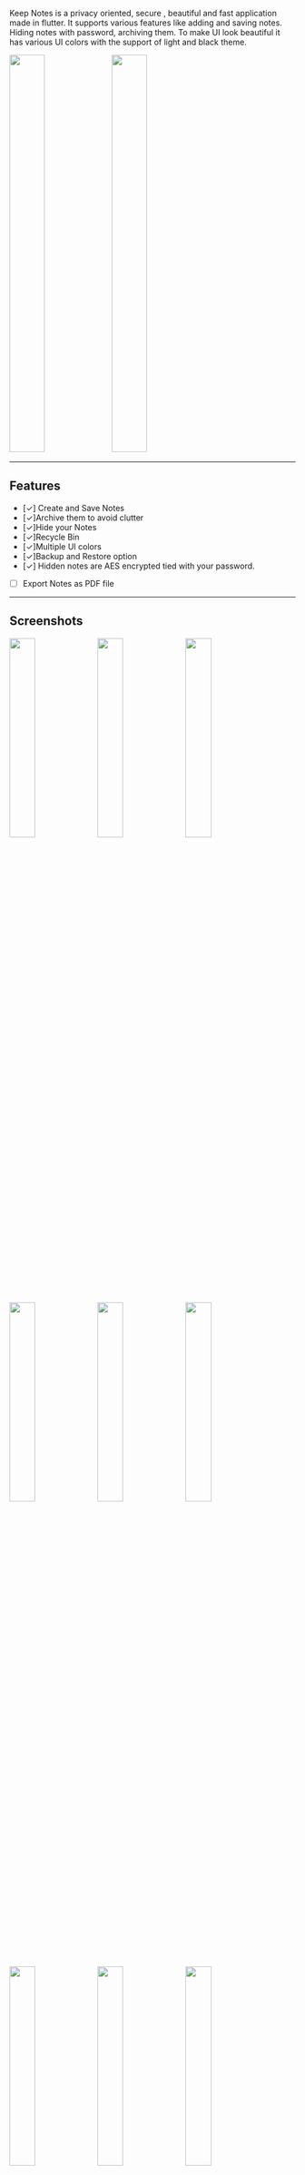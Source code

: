 Keep Notes is a privacy oriented, secure , beautiful and fast application made in flutter. It supports various features like adding and saving notes. Hiding notes with password, archiving them. To make UI look beautiful it has various UI colors with the support of light and black theme.

<img src="https://i.imgur.com/53hpGkk.png" width="35%" height="700"></img> 
<img src="https://i.imgur.com/FGnDtPk.png" width="35%" height="700"></img> 


---

## Features

+ [✓] Create and Save Notes
+ [✓]Archive them to avoid clutter
+ [✓]Hide your Notes
+ [✓]Recycle Bin
+ [✓]Multiple UI colors
+ [✓]Backup and Restore option
+ [✓] Hidden notes are AES encrypted tied with your password.
- [ ] Export Notes as PDF file


---

## Screenshots
<img src="https://i.imgur.com/s7LxdiB.png" width="30%"></img> 
<img src="https://i.imgur.com/XbbFYLm.png" width="30%"></img> 
<img src="https://i.imgur.com/0eirKsA.png" width="30%"></img> 
<img src="https://i.imgur.com/HC7ccDg.png" width="30%"></img> 
<img src="https://i.imgur.com/IV3H8vj.png" width="30%"></img> 
<img src="https://i.imgur.com/pqarCPZ.png" width="30%"></img> 
<img src="https://i.imgur.com/qQSV0G5.png" width="30%"></img> 
<img src="https://i.imgur.com/cWnlC4x.png" width="30%"></img> 
<img src="https://i.imgur.com/lpLYJ9y.png" width="30%"></img> 
<img src="https://i.imgur.com/BAXJwmj.png" width="30%"></img> 
<img src="https://i.imgur.com/sfC4BFE.png" width="30%"></img> 
<img src="https://i.imgur.com/oVx2u1H.png" width="30%"></img> 
<img src="https://i.imgur.com/M0gnrY3.png" width="30%"></img> 
<img src="https://i.imgur.com/phwvjjK.png" width="30%"></img> 
<img src="https://i.imgur.com/cZYa4AQ.png" width="30%"></img>



---

## Thnaks for images & Icons
<div>
    <a href="https://storyset.com/illustration/hidden/pana" title="Backup">Backup</a><br>
    <a href="https://icons8.com/icons/set/github" title="GitHub">GitHub</a><br>
    <a href="https://icons8.com/icon/V5cGWnc9R4xj/google" title="Google">Google</a><br>
    <a href="https://icons8.com/icon/82747/lock" title="Lock">Lock</a><br>
    <a href="https://icons8.com/icon/47996/mailbox-closed-flag-down" title="Mail">Email</a><br>
    <a href="https://www.freepik.com/premium-vector/business-character-concept-beside-angle-cool-character-male-female-korean-style-colored-pictures-cartoon-style_9129007.htm" title="Aboutme">AboutMe</a><br>
    <a href="https://www.freepik.com/premium-vector/business-character-concept-beside-angle-cool-character-male-female-korean-style-colored-pictures-cartoon-style_9129007.htm" title="Men">Men</a><br>
    <a href="https://www.flaticon.com/free-icon/ghost_477104" title="Ghost">Ghost</a><br>
    <a href="https://storyset.com/illustration/key/pana" title="PinCode">Pin Code</a><br>
    <a href="https://www.freepik.com/free-vector/global-data-security-personal-data-security-cyber-data-security-online-concept-illustration-internet-security-information-privacy-protection_12953631.htm" title="Splash1">Splash1</a><br>
    <a href="https://storyset.com/illustration/cloud-sync/cuate" title="Splash2">Splash2</a><br>
    <a href="https://storyset.com/illustration/design-thinking/pana" title="Splash3">Splash3</a><br>
    <a href="https://www.freepik.com/free-vector/social-media-icons-vector-set-with-facebook-instagram-twitter-tiktok-youtube-logos_17221195.htm" title="Telegram">Telegram</a><br>
    <a href="https://www.freepik.com/premium-vector/business-character-concept-beside-angle-cool-character-male-female-korean-style-colored-pictures-cartoon-style_9129007.htm" title="Women">Women</a><br>
    <a href="https://www.flaticon.com/free-icon/notes_752326" title="AppIcon">App Icon</a><br>
    
</div>

